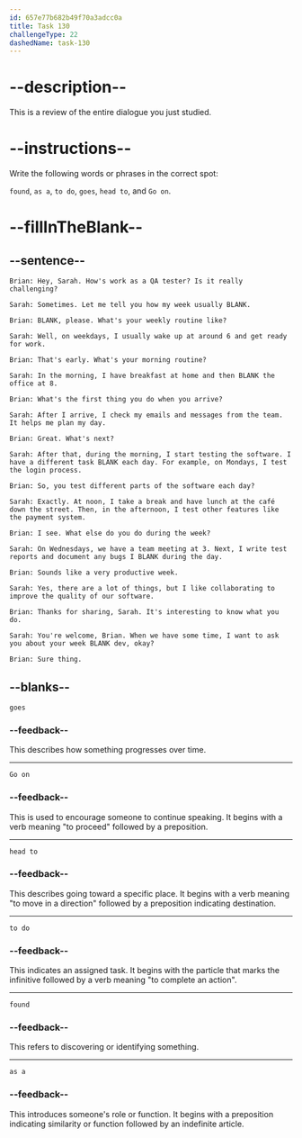 ```yaml
---
id: 657e77b682b49f70a3adcc0a
title: Task 130
challengeType: 22
dashedName: task-130
---
```


<!-- REVIEW -->

# --description--

This is a review of the entire dialogue you just studied.

# --instructions--

Write the following words or phrases in the correct spot:

`found`, `as a`, `to do`, `goes`, `head to`, and `Go on`.

# --fillInTheBlank--

## --sentence--

`Brian: Hey, Sarah. How's work as a QA tester? Is it really challenging?`  

`Sarah: Sometimes. Let me tell you how my week usually BLANK.`  

`Brian: BLANK, please. What's your weekly routine like?`  

`Sarah: Well, on weekdays, I usually wake up at around 6 and get ready for work.`  

`Brian: That's early. What's your morning routine?`  

`Sarah: In the morning, I have breakfast at home and then BLANK the office at 8.`  

`Brian: What's the first thing you do when you arrive?`  

`Sarah: After I arrive, I check my emails and messages from the team. It helps me plan my day.`  

`Brian: Great. What's next?`  

`Sarah: After that, during the morning, I start testing the software. I have a different task BLANK each day. For example, on Mondays, I test the login process.`  

`Brian: So, you test different parts of the software each day?`  

`Sarah: Exactly. At noon, I take a break and have lunch at the café down the street. Then, in the afternoon, I test other features like the payment system.`  

`Brian: I see. What else do you do during the week?`  

`Sarah: On Wednesdays, we have a team meeting at 3. Next, I write test reports and document any bugs I BLANK during the day.`  

`Brian: Sounds like a very productive week.`  

`Sarah: Yes, there are a lot of things, but I like collaborating to improve the quality of our software.`  

`Brian: Thanks for sharing, Sarah. It's interesting to know what you do.`  

`Sarah: You're welcome, Brian. When we have some time, I want to ask you about your week BLANK dev, okay?`  

`Brian: Sure thing.`  

## --blanks--

`goes`  

### --feedback--

This describes how something progresses over time.  

---  

`Go on`  

### --feedback--

This is used to encourage someone to continue speaking. It begins with a verb meaning "to proceed" followed by a preposition.

---  

`head to`  

### --feedback--

This describes going toward a specific place. It begins with a verb meaning "to move in a direction" followed by a preposition indicating destination.  

---  

`to do`  

### --feedback--

This indicates an assigned task. It begins with the particle that marks the infinitive followed by a verb meaning "to complete an action".  

---  

`found`  

### --feedback--

This refers to discovering or identifying something.

---  

`as a`  

### --feedback--

This introduces someone's role or function. It begins with a preposition indicating similarity or function followed by an indefinite article.  
